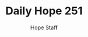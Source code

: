 ---
image: /assets/img/daily-hope-default-artwork.png
title: Daily Hope 251
number: 251
categories:
  - Daily Hope
author: Hope Staff
notes: Daily Hope 251
embed: >-
  <iframe src="https://open.spotify.com/embed/episode/5YQ6HmzRY3JG6iqIIz8ab2?utm_source=generator" width="400px" height="102px" frameborder=“0" scrolling=“no”></iframe>
---